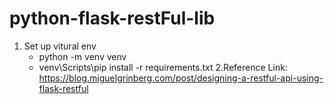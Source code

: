 # python-flask-restFul-lib
1. Set up vitural env
    + python -m venv venv
    + venv\Scripts\pip install -r requirements.txt
2.Reference Link: 
https://blog.miguelgrinberg.com/post/designing-a-restful-api-using-flask-restful